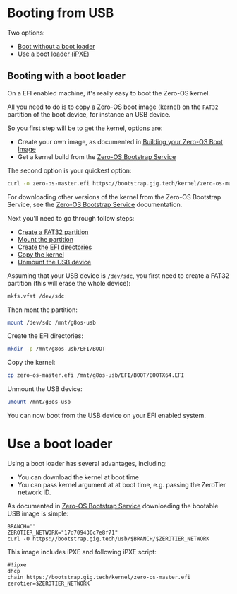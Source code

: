 # Booting from USB

Two options:
- [Boot without a boot loader](#no-bootloader)
- [Use a boot loader (iPXE)](#ipxe)

<a id="no-bootloader"></a>
## Booting with a boot loader

On a EFI enabled machine, it's really easy to boot the Zero-OS kernel.

All you need to do is to copy a Zero-OS boot image (kernel) on the `FAT32` partition of the boot device, for instance an USB device.

So you first step will be to get the kernel, options are:
- Create your own image, as documented in [Building your Zero-OS Boot Image](building/building.md)
- Get a kernel build from the [Zero-OS Bootstrap Service](https://bootstrap.gig.tech)

The second option is your quickest option:
```bash
curl -o zero-os-master.efi https://bootstrap.gig.tech/kernel/zero-os-master.efi
```

For downloading other versions of the kernel from the Zero-OS Bootstrap Service, see the [Zero-OS Bootstrap Service](bootstrap/bootstrap.md) documentation.

Next you'll need to go through follow steps:
- [Create a FAT32 partition](#fat32)
- [Mount the partition](#mount)
- [Create the EFI directories](#efi-dirs)
- [Copy the kernel](#copy)
- [Unmount the USB device](#unmount)

<a id="fat32"></a>
Assuming that your USB device is `/dev/sdc`, you first need to create a FAT32 partition (this will erase the whole device):
``` bash
mkfs.vfat /dev/sdc
```

<a id="mount"></a>
Then mont the partition:
```bash
mount /dev/sdc /mnt/g8os-usb
```

<a id="efi-dirs"></a>
Create the EFI directories:
```bash
mkdir -p /mnt/g8os-usb/EFI/BOOT
```

<a id="copy"></a>
Copy the kernel:
```bash
cp zero-os-master.efi /mnt/g8os-usb/EFI/BOOT/BOOTX64.EFI
```

<a id="unmount"></a>
Unmount the USB device:
```bash
umount /mnt/g8os-usb
```

You can now boot from the USB device on your EFI enabled system.


<a id="ipxe"></a>
# Use a boot loader

Using a boot loader has several advantages, including:
- You can download the kernel at boot time
- You can pass kernel argument at at boot time, e.g. passing the ZeroTier network ID.


As documented in [Zero-OS Bootstrap Service](bootstrap/bootstrap.md) downloading the bootable USB image is simple:

```
BRANCH=""
ZEROTIER_NETWORK="17d709436c7e8f71"
curl -O https://bootstrap.gig.tech/usb/$BRANCH/$ZEROTIER_NETWORK
```

This image includes iPXE and following iPXE script:
```
#!ipxe
dhcp
chain https://bootstrap.gig.tech/kernel/zero-os-master.efi zerotier=$ZEROTIER_NETWORK
```
